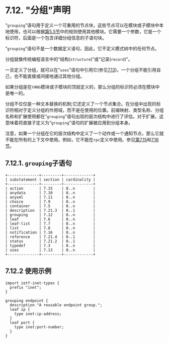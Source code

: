# 7.12. "分组"声明

“`grouping`”语句用于定义一个可重用的节点块，这些节点可以在模块或子模块中本地使用，也可以根据[第5.5节](../section-5/5.5.md)中的规则使用其他模块。它需要一个参数，它是一个标识符，后面是一个包含详细分组信息的子语句块。

“`grouping`”语句不是一个数据定义语句，因此，它不定义模式树中的任何节点。

分组就像传统编程语言中的“结构(`structure`)”或“记录(`record`)”。

一旦定义了分组，就可以在“`uses`”语句中引用它(参见[7.13](7.13.md))。一个分组不能引用自己，也不能直接或间接地通过其他分组。

如果分组是在`YANG`模块或子模块的顶层定义的，那么分组的标识符必须在模块中是唯一的。

分组不仅仅是一种文本替换的机制;它还定义了一个节点集合。在分组中出现的标识符相对于定义分组的作用域，而不是在使用的位置。前缀映射、类型名称、分组名称和扩展使用都在“`grouping`”语句出现的层次结构中进行了评估。对于扩展，这意味着将直接子定义为“`grouping`”语句的扩展被应用到分组本身。

注意，如果一个分组在它的层次结构中定义了一个动作或一个通知节点，那么它就不能在所有的上下文中使用。例如，它不能在`rpc`定义中使用。参见[第7.15](7.15.md)和[7.16节](7.16.md)。

## 7.12.1. `grouping`子语句

```
+--------------+---------+-------------+
| substatement | section | cardinality |
+--------------+---------+-------------+
| action       | 7.15    | 0..n        |
| anydata      | 7.10    | 0..n        |
| anyxml       | 7.11    | 0..n        |
| choice       | 7.9     | 0..n        |
| container    | 7.5     | 0..n        |
| description  | 7.21.3  | 0..1        |
| grouping     | 7.12    | 0..n        |
| leaf         | 7.6     | 0..n        |
| leaf-list    | 7.7     | 0..n        |
| list         | 7.8     | 0..n        |
| notification | 7.16    | 0..n        |
| reference    | 7.21.4  | 0..1        |
| status       | 7.21.2  | 0..1        |
| typedef      | 7.3     | 0..n        |
| uses         | 7.13    | 0..n        |
+--------------+---------+-------------+
```

## 7.12.2 使用示例

```YANG
import ietf-inet-types {
  prefix "inet";
}

grouping endpoint {
  description "A reusable endpoint group.";
  leaf ip {
    type inet:ip-address;
  }
  leaf port {
    type inet:port-number;
  }
}
```
